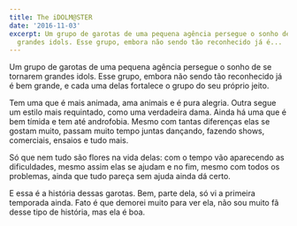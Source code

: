 ```yaml
---
title: The iDOLM@STER
date: '2016-11-03'
excerpt: Um grupo de garotas de uma pequena agência persegue o sonho de se tornarem
  grandes idols. Esse grupo, embora não sendo tão reconhecido já é...
---
```




Um grupo de garotas de uma pequena agência persegue o sonho de se tornarem grandes idols. Esse grupo, embora não sendo tão reconhecido já é bem grande, e cada uma delas fortalece o grupo do seu próprio jeito.

Tem uma que é mais animada, ama animais e é pura alegria. Outra segue um estilo mais requintado, como uma verdadeira dama. Ainda há uma que é bem tímida e tem até androfobia. Mesmo com tantas diferenças elas se gostam muito, passam muito tempo juntas dançando, fazendo shows, comerciais, ensaios e tudo mais.

Só que nem tudo são flores na vida delas: com o tempo vão aparecendo as dificuldades, mesmo assim elas se ajudam e no fim, mesmo com todos os problemas, ainda que tudo pareça sem ajuda ainda dá certo.

E essa é a história dessas garotas. Bem, parte dela, só vi a primeira temporada ainda. Fato é que demorei muito para ver ela, não sou muito fã desse tipo de história, mas ela é boa.